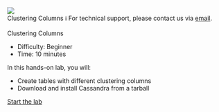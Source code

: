 <!-- TOP -->
<div class="top">
  <img class="scenario-academy-logo" src="https://datastax-academy.github.io/katapod-shared-assets/images/ds-academy-2023.svg" />
  <div class="scenario-title-section">
    <span class="scenario-title">Clustering Columns</span>
    <span class="scenario-subtitle">ℹ️ For technical support, please contact us via <a href="mailto:academy@datastax.com">email</a>.</span>
  </div>
</div>

<!-- CONTENT -->
<main>
    <br/>
    <div class="container px-4 py-2">
     <div class="row g-4 py-2 row-cols-1 row-cols-lg-1">
      <div class="feature col div-choice">
            <div class="scenario-description">Clustering Columns</div>
            <ul>
              <li><span class="scenario-description-attribute">Difficulty</span>: Beginner</li>
              <li><span class="scenario-description-attribute">Time</span>: 10 minutes</li>
            </ul>
            <div class="scenario-objectives">In this hands-on lab, you will:</div>
            <ul>
              <li><span class="scenario-objective">Create tables with different clustering columns</span></li>
              <li><span class="scenario-objective">Download and install Cassandra from a tarball</span></li>
            </ul>
            <a href='command:katapod.loadPage?[{"step":"step1"}]' class="btn btn-primary btn-cassandra">
              Start the lab
            </a>
      </div>
     </div>
    </div>
</main>